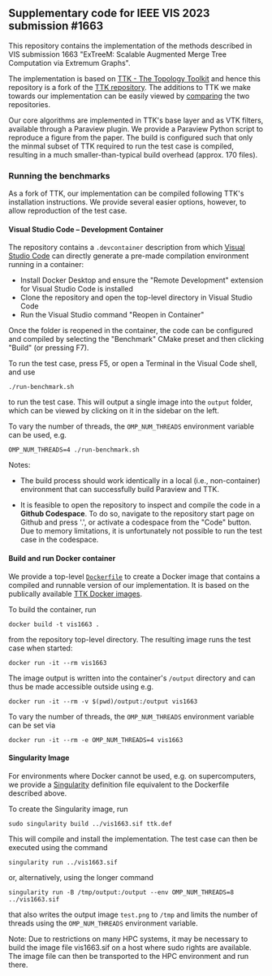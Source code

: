 ## Supplementary code for IEEE VIS 2023 submission #1663

This repository contains the implementation of the methods described in
VIS submission 1663 "ExTreeM: Scalable Augmented Merge Tree Computation
via Extremum Graphs". 

The implementation is based on [TTK - The Topology
Toolkit](topology-tool-kit.github.io) and hence this repository is a
fork of the [TTK repository](github.com/topology-tool-kit). The
additions to TTK we make towards our implementation can be easily viewed
by
[comparing](https://github.com/topology-tool-kit/ttk/compare/dev...vissubmission1663:ttk:dev)
the two repositories.

Our core algorithms are implemented in TTK's base layer and as VTK
filters, available through a Paraview plugin. We provide a Paraview
Python script to reproduce a figure from the paper. The build is
configured such that only the minmal subset of TTK required to run the
test case is compiled, resulting in a much smaller-than-typical build
overhead (approx. 170 files).

### Running the benchmarks

As a fork of TTK, our implementation can be compiled following TTK's
installation instructions. We provide several easier options, however,
to allow reproduction of the test case.

#### Visual Studio Code – Development Container

The repository contains a `.devcontainer` description from which [Visual
Studio Code](code.visualstudio.com) can directly generate a pre-made
compilation environment running in a container:

- Install Docker Desktop and ensure the "Remote Development" extension for Visual Studio Code is installed
- Clone the repository and open the top-level directory in Visual Studio Code
- Run the Visual Studio command "Reopen in Container"

Once the folder is reopened in the container, the code can be configured
and compiled by selecting the "Benchmark" CMake preset and then clicking
"Build" (or pressing F7).

To run the test case, press F5, or open a Terminal in the Visual Code
shell, and use 
```
./run-benchmark.sh
```
to run the test case. This will output a single image into the `output`
folder, which can be viewed by clicking on it in the sidebar on the left.

To vary the number of threads, the `OMP_NUM_THREADS` environment
variable can be used, e.g.
```
OMP_NUM_THREADS=4 ./run-benchmark.sh
```

Notes:
- The build process should work identically in a local (i.e.,
  non-container) environment that can successfully build Paraview and TTK.

- It is feasible to open the repository to inspect and compile the code
  in a **Github Codespace**. To do so, navigate to the repository start
  page on Github and press '.', or activate a codespace from the "Code"
  button. Due to memory limitations, it is unfortunately not possible to
  run the test case in the codespace.

#### Build and run Docker container

We provide a top-level [`Dockerfile`](Dockerfile) to create a Docker
image that contains a compiled and runnable version of our
implementation. It is based on the publically available [TTK Docker images](https://hub.docker.com/u/topologytoolkit).

To build the container, run 
```
docker build -t vis1663 .
```
from the repository top-level directory. The resulting image runs the
test case when started:
```
docker run -it --rm vis1663 
```
The image output is written into the container's `/output` directory and
can thus be made accessible outside using e.g.
```
docker run -it --rm -v $(pwd)/output:/output vis1663
```

To vary the number of threads, the `OMP_NUM_THREADS` environment
variable can be set via
```
docker run -it --rm -e OMP_NUM_THREADS=4 vis1663
```

#### Singularity Image

For environments where Docker cannot be used, e.g. on supercomputers, we
provide a [Singularity](https://sylabs.io/singularity/) definition file
equivalent to the Dockerfile described above.

To create the Singularity image, run
```
sudo singularity build ../vis1663.sif ttk.def
```
This will compile and install the implementation. The test case can then
be executed using the command 
```
singularity run ../vis1663.sif
```
or, alternatively, using the longer command 
```
singularity run -B /tmp/output:/output --env OMP_NUM_THREADS=8 ../vis1663.sif
```
that also writes the output image `test.png` to `/tmp` and limits the
number of threads using the `OMP_NUM_THREADS` environment variable.

Note: Due to restrictions on many HPC systems, it may be necessary to
build the image file vis1663.sif on a host where sudo rights are
available. The image file can then be transported to the HPC environment
and run there.